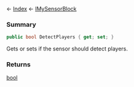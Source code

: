 ← [Index](Api-Index) ← [IMySensorBlock](Sandbox.ModAPI.Ingame.IMySensorBlock)

### Summary

```csharp
public bool DetectPlayers { get; set; }
```

Gets or sets if the sensor should detect players.

### Returns

[bool](System.Boolean)

